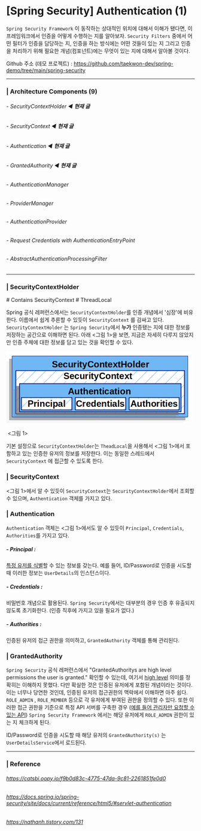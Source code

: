 # [Spring Security]  Authentication (1)

`Spring Security Framework` 이 동작하는 상대적인 위치에 대해서 이해가 됐다면, 이 프레임워크에서 인증을 어떻게 수행하는 지를 알아보자. `Security Filters` 중에서 어떤 필터가 인증을 담당하는 지, 인증을 하는 방식에는 어떤 것들이 있는 지 그리고 인증을 처리하기 위해 필요한 개념(컴포넌트)에는 무엇이 있는 지에 대해서 알아볼 것이다. 

Github 주소 (데모 프로젝트) : https://github.com/taekwon-dev/spring-demo/tree/main/spring-security

___

### | Architecture Components (9)

###### - SecurityContextHolder ◀︎ **현재 글**

###### - SecurityContext ◀︎ **현재 글**

###### - Authentication ◀︎ **현재 글**

###### - GrantedAuthority ◀︎ **현재 글**

###### - AuthenticationManager 

###### - ProviderManager 

###### - AuthenticationProvider 

###### - Request Credentials with AuthenticationEntryPoint 

###### - AbstractAuthenticationProcessingFilter

---

### | SecurityContextHolder

\# Contains SecurityContext # ThreadLocal 

Spring 공식 레퍼런스에서는 `SecurityContextHolder`를 인증 개념에서 '심장'에 비유한다. 이름에서 쉽게 추론할 수 있듯이 `SecurityContext` 를 감싸고 있다. `SecurityContextHolder` 는 `Spring Security`에서 **누가** 인증됐는 지에 대한 정보를 저장하는 공간으로 이해하면 된다. 아래 <그림 1>을 보면, 지금은 자세히 다루지 않았지만 인증 주체에 대한 정보를 담고 있는 것을 확인할 수 있다. 

![image-20210717131046113](./imgs/auth-1.png)

​													<그림 1>

기본 설정으로 `SecurityContextHolder`는 `TheadLocal`을 사용해서 <그림 1>에서 포함하고 있는 인증한 유저의 정보를 저장한다. 이는 동일한 스레드에서 `SecurityContext` 에 접근할 수 있도록 한다. 

### | SecurityContext 

<그림 1>에서 알 수 있듯이 `SecurityContext`는 `SecurityContextHolder`에서 조회할 수 있으며, `Authentication` 객체를 가지고 있다. 

### | Authentication 

`Authentication` 객체는 <그림 1>에서도 알 수 있듯이 `Principal`, `Credentials`, `Authorities`를 가지고 있다.

##### - Principal :

<u>특정 유저를 식별</u>할 수 있는 정보를 갖는다. 예를 들어, ID/Password로 인증을 시도할 때 이러한 정보는 `UserDetails`의 인스턴스이다.

##### - Credentials :

비밀번호 개념으로 활용된다. `Spring Security`에서는 대부분의 경우 인증 후 유출되지 않도록 초기화한다. (인증 직후에 가지고 있을 필요가 없다.)

##### - Authorities : 

인증된 유저의 접근 권한을 의미하고, `GrantedAuthority` 객체를 통해 관리된다. 

### | GrantedAuthority 

`Spring Security` 공식 레퍼런스에서 "GrantedAuthoritys are high level permissions the user is granted." 확인할 수 있는데, 여기서 <u>high level</u> 의미를 정확히는 이해하지 못했다. 다만 확실한 것은 인증된 유저에게 포함된 개념이라는 것이다. 이는 너무나 당연한 것인데, 인증된 유저의 접근권한의 맥락에서 이해하면 아주 쉽다. `ROLE_ADMIN` , `ROLE_MEMBER` 등으로 각 유저에게 부여된 권한을 정의할 수 있다. 또한 이러한 접근 권한을 기준으로 특정 API 서버를 구축한 경우 (<u>예를 들어 관리자만 요청할 수 있는 API</u>) `Spring Security Framework` 에서는 해당 유저에게 `ROLE_ADMIN` 권한이 있는 지 체크하게 된다. 

ID/Password로 인증을 시도할 때 해당 유저의 `GrantedAuthority(s)` 는  `UserDetailsService`에서 로드된다. 

___

### | Reference 

###### https://catsbi.oopy.io/f9b0d83c-4775-47da-9c81-2261851fe0d0

###### https://docs.spring.io/spring-security/site/docs/current/reference/html5/#servlet-authentication

###### https://nathanh.tistory.com/131
